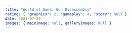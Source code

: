 ```yaml
---
title: "World of Guns: Gun Disassembly"
rating: { "graphics": 2, "gameplay": 4, "story": null }
date: 2021-07-30
images: { mainImage: null, galleryImages: null }
---
```


